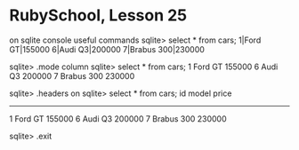 RubySchool, Lesson 25
====================
  on sqlite console useful commands
  sqlite> select * from cars;
  1|Ford GT|155000
  6|Audi Q3|200000
  7|Brabus 300|230000

  sqlite> .mode column
  sqlite> select * from cars;
  1           Ford GT     155000
  6           Audi Q3     200000
  7           Brabus 300  230000

  sqlite> .headers on
  sqlite> select * from cars;
  id          model       price
  ----------  ----------  ----------
  1           Ford GT     155000
  6           Audi Q3     200000
  7           Brabus 300  230000

  sqlite> .exit